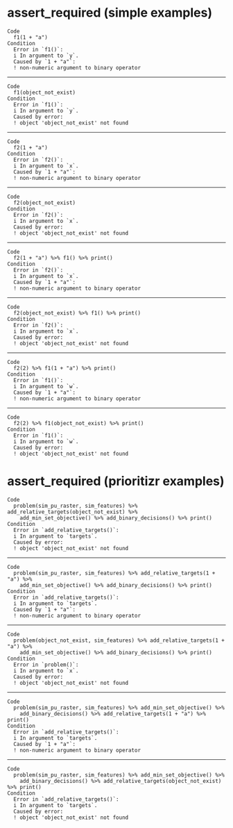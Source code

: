 # assert_required (simple examples)

    Code
      f1(1 + "a")
    Condition
      Error in `f1()`:
      i In argument to `y`.
      Caused by `1 + "a"`:
      ! non-numeric argument to binary operator

---

    Code
      f1(object_not_exist)
    Condition
      Error in `f1()`:
      i In argument to `y`.
      Caused by error:
      ! object 'object_not_exist' not found

---

    Code
      f2(1 + "a")
    Condition
      Error in `f2()`:
      i In argument to `x`.
      Caused by `1 + "a"`:
      ! non-numeric argument to binary operator

---

    Code
      f2(object_not_exist)
    Condition
      Error in `f2()`:
      i In argument to `x`.
      Caused by error:
      ! object 'object_not_exist' not found

---

    Code
      f2(1 + "a") %>% f1() %>% print()
    Condition
      Error in `f2()`:
      i In argument to `x`.
      Caused by `1 + "a"`:
      ! non-numeric argument to binary operator

---

    Code
      f2(object_not_exist) %>% f1() %>% print()
    Condition
      Error in `f2()`:
      i In argument to `x`.
      Caused by error:
      ! object 'object_not_exist' not found

---

    Code
      f2(2) %>% f1(1 + "a") %>% print()
    Condition
      Error in `f1()`:
      i In argument to `w`.
      Caused by `1 + "a"`:
      ! non-numeric argument to binary operator

---

    Code
      f2(2) %>% f1(object_not_exist) %>% print()
    Condition
      Error in `f1()`:
      i In argument to `w`.
      Caused by error:
      ! object 'object_not_exist' not found

# assert_required (prioritizr examples)

    Code
      problem(sim_pu_raster, sim_features) %>% add_relative_targets(object_not_exist) %>%
        add_min_set_objective() %>% add_binary_decisions() %>% print()
    Condition
      Error in `add_relative_targets()`:
      i In argument to `targets`.
      Caused by error:
      ! object 'object_not_exist' not found

---

    Code
      problem(sim_pu_raster, sim_features) %>% add_relative_targets(1 + "a") %>%
        add_min_set_objective() %>% add_binary_decisions() %>% print()
    Condition
      Error in `add_relative_targets()`:
      i In argument to `targets`.
      Caused by `1 + "a"`:
      ! non-numeric argument to binary operator

---

    Code
      problem(object_not_exist, sim_features) %>% add_relative_targets(1 + "a") %>%
        add_min_set_objective() %>% add_binary_decisions() %>% print()
    Condition
      Error in `problem()`:
      i In argument to `x`.
      Caused by error:
      ! object 'object_not_exist' not found

---

    Code
      problem(sim_pu_raster, sim_features) %>% add_min_set_objective() %>%
        add_binary_decisions() %>% add_relative_targets(1 + "a") %>% print()
    Condition
      Error in `add_relative_targets()`:
      i In argument to `targets`.
      Caused by `1 + "a"`:
      ! non-numeric argument to binary operator

---

    Code
      problem(sim_pu_raster, sim_features) %>% add_min_set_objective() %>%
        add_binary_decisions() %>% add_relative_targets(object_not_exist) %>% print()
    Condition
      Error in `add_relative_targets()`:
      i In argument to `targets`.
      Caused by error:
      ! object 'object_not_exist' not found


